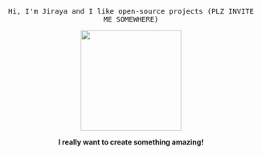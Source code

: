 <p align="center">
  <samp>
<br>Hi, I'm Jiraya and I like open-source projects (PLZ INVITE ME SOMEWHERE)</br>
  </samp>
</p>

<p align="center">
  <img src="https://github.com/user-attachments/assets/fad21dd7-01c1-49cf-92d8-947e31f3994b" width="200">
</p>

<p align="center">
  <b>I really want to create something amazing!</b>
</p>
